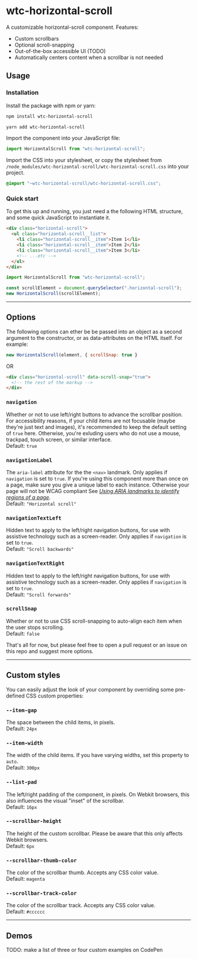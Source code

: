 # wtc-horizontal-scroll

A customizable horizontal-scroll component.
Features:

- Custom scrollbars
- Optional scroll-snapping
- Out-of-the-box accessible UI (TODO)
- Automatically centers content when a scrollbar is not needed

## Usage

### Installation

Install the package with npm or yarn:

```sh
npm install wtc-horizontal-scroll
```

```sh
yarn add wtc-horizontal-scroll
```

Import the component into your JavaScript file:

```js
import HorizontalScroll from "wtc-horizontal-scroll";
```

Import the CSS into your stylesheet, or copy the stylesheet from `/node_modules/wtc-horizontal-scroll/wtc-horizontal-scroll.css` into your project.

```scss
@import "~wtc-horizontal-scroll/wtc-horizontal-scroll.css";
```

### Quick start

To get this up and running, you just need a the following HTML structure, and some quick JavaScript to instantiate it.

```html
<div class="horizontal-scroll">
  <ul class="horizontal-scroll__list">
    <li class="horizontal-scroll__item">Item 1</li>
    <li class="horizontal-scroll__item">Item 2</li>
    <li class="horizontal-scroll__item">Item 3</li>
    <!-- ...etc -->
  </ul>
</div>
```

```js
import HorizontalScroll from "wtc-horizontal-scroll";

const scrollElement = document.querySelector(".horizontal-scroll");
new HorizontalScroll(scrollElement);
```

---

## Options

The following options can ether be be passed into an object as a second argument to the constructor, or as data-attributes on the HTML itself. For example:

```js
new HorizontalScroll(element, { scrollSnap: true }
```

OR

```html
<div class="horizontal-scroll" data-scroll-snap="true">
  <!-- the rest of the markup -->
</div>
```

### `navigation`

Whether or not to use left/right buttons to advance the scrollbar position. For accessibility reasons, if your child items are not focusable (maybe they're just text and images), it's recommended to keep the default setting of `true` here. Otherwise, you're exluding users who do not use a mouse, trackpad, touch screen, or similar interface.  
Default: `true`

### `navigationLabel`

The `aria-label` attribute for the the `<nav>` landmark. Only applies if `navigation` is set to `true`. If you're using this component more than once on a page, make sure you give a unique label to each instance. Otherwise your page will not be WCAG compliant See [_Using ARIA landmarks to identify regions of a page_](https://www.w3.org/TR/WCAG20-TECHS/ARIA11.html).  
Default: `"Horizontal scroll"`

### `navigationTextLeft`

Hidden text to apply to the left/right navigation buttons, for use with assistive technology such as a screen-reader. Only applies if `navigation` is set to `true`.  
Default: `"Scroll backwards"`

### `navigationTextRight`

Hidden text to apply to the left/right navigation buttons, for use with assistive technology such as a screen-reader. Only applies if `navigation` is set to `true`.  
Default: `"Scroll forwards"`

### `scrollSnap`

Whether or not to use CSS scroll-snapping to auto-align each item when the user stops scrolling.  
Default: `false`

That's all for now, but please feel free to open a pull request or an issue on this repo and suggest more options.

---

## Custom styles

You can easily adjust the look of your component by overriding some pre-defined CSS custom properties:

### `--item-gap`

The space between the child items, in pixels.  
Default: `24px`

### `--item-width`

The width of the child items. If you have varying widths, set this property to `auto`.  
Default: `300px`

### `--list-pad`

The left/right padding of the component, in pixels. On Webkit browsers, this also influences the visual "inset" of the scrollbar.  
Default: `16px`

### `--scrollbar-height`

The height of the custom scrollbar. Please be aware that this only affects Webkit browsers.  
Default: `6px`

### `--scrollbar-thumb-color`

The color of the scrollbar thumb. Accepts any CSS color value.  
Default: `magenta`

### `--scrollbar-track-color`

The color of the scrollbar track. Accepts any CSS color value.  
Default: `#cccccc`

---

## Demos

TODO: make a list of three or four custom examples on CodePen
